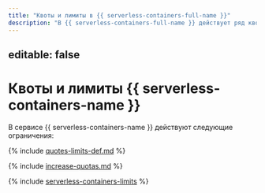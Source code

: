 ```yaml
---
title: "Квоты и лимиты в {{ serverless-containers-full-name }}"
description: "В {{ serverless-containers-full-name }} действует ряд квот и лимитов. Более подробно об ограничениях в сервисе вы узнаете из данной статьи."
---
```


editable: false
---

# Квоты и лимиты {{ serverless-containers-name }}

В сервисе {{ serverless-containers-name }} действуют следующие ограничения:

{% include [quotes-limits-def.md](../../_includes/quotes-limits-def.md) %}

{% include [increase-quotas.md](../../_includes/increase-quotas.md) %}

{% include [serverless-containers-limits](../../_includes/serverless-containers/serverless-containers-limits.md) %}